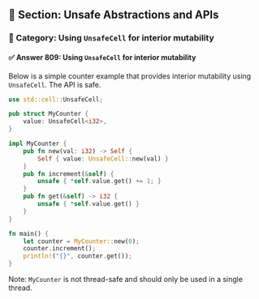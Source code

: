 ## 📘 Section: Unsafe Abstractions and APIs  
### 🔹 Category: Using `UnsafeCell` for interior mutability  
#### ✅ Answer 809: Using `UnsafeCell` for interior mutability

Below is a simple counter example that provides interior mutability using `UnsafeCell`. The API is safe.

```rust
use std::cell::UnsafeCell;

pub struct MyCounter {
    value: UnsafeCell<i32>,
}

impl MyCounter {
    pub fn new(val: i32) -> Self {
        Self { value: UnsafeCell::new(val) }
    }
    pub fn increment(&self) {
        unsafe { *self.value.get() += 1; }
    }
    pub fn get(&self) -> i32 {
        unsafe { *self.value.get() }
    }
}

fn main() {
    let counter = MyCounter::new(0);
    counter.increment();
    println!("{}", counter.get());
}
```

Note: `MyCounter` is not thread-safe and should only be used in a single thread.
